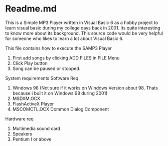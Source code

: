 # Readme.md 

This is a Simple MP3 Player written in Visual Basic 6 as a hobby project to learn visual basic during my college days back in 2001. Its quite interesting to know more about its background.
This source code would be very helpful for someone who likes to learn a lot about Visual Basic 6.

This file contains how to execute the SAMP3 Player

1. First add songs by clicking ADD FILES in FILE Menu
2. Click Play button
3. Song can be paused or stopped.

System requirements
Software Req

1. Windows 98 (Not sure if it works on Windows Version about 98. Thats because i built it on Windows 98 during 2001)
2. MSDXM.OCX
3. FlashActiveX Player
4. MSCOMCTL.OCX Common Dialog Component

Hardware req
1. Multimedia sound card
2. Speakers
3. Pentium I or above

